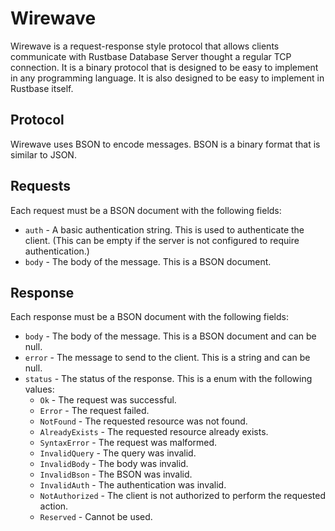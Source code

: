 # Wirewave
Wirewave is a request-response style protocol that allows clients communicate with Rustbase Database Server thought a regular TCP connection.
It is a binary protocol that is designed to be easy to implement in any programming language. It is also designed to be easy to implement in Rustbase itself.

## Protocol
Wirewave uses BSON to encode messages. BSON is a binary format that is similar to JSON.

## Requests
Each request must be a BSON document with the following fields:
-   `auth` - A basic authentication string. This is used to authenticate the client. (This can be empty if the server is not configured to require authentication.)
-   `body` - The body of the message. This is a BSON document.

## Response
Each response must be a BSON document with the following fields:

-   `body` - The body of the message. This is a BSON document and can be null.
-   `error` - The message to send to the client. This is a string and can be null.
-   `status` - The status of the response. This is a enum with the following values:
    - `Ok` - The request was successful.
    - `Error` - The request failed.
    - `NotFound` - The requested resource was not found.
    - `AlreadyExists` - The requested resource already exists.
    - `SyntaxError` - The request was malformed.
    - `InvalidQuery` - The query was invalid.
    - `InvalidBody` - The body was invalid.
    - `InvalidBson` - The BSON was invalid.
    - `InvalidAuth` - The authentication was invalid.
    - `NotAuthorized` - The client is not authorized to perform the requested action.
    - `Reserved` - Cannot be used.